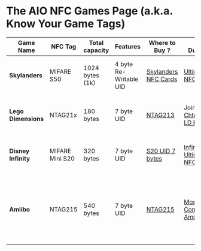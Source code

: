 # The AIO NFC Games Page (a.k.a. Know Your Game Tags)

| Game Name | NFC Tag | Total capacity | Features | Where to Buy ? | NFC Dumps ? | How to Write ?
|-----------|---------|---------------|----------|----------------|------------|------------|
|**Skylanders** | MIFARE S50 | 1024 bytes (1k) | 4 byte Re-Writable UID | [Skylanders NFC Cards](https://skylandersnfc.github.io/Docs/Skylanders_Buying_List/Skylanders_NFC_Cards/) | [Ultimate NFC Pack](https://skylandersnfc.github.io/Skylanders-Ultimate-NFC-Pack/) | [YAMT](https://github.com/skylandersNFC/Yet-Another-Mifare-Tool/) / [MCT](https://github.com/ikarus23/MifareClassicTool) / [MWT(R)](https://github.com/ElDavoo/Mifare-Windows-Tool-Reborn) / [NFC Copy](https://github.com/skylandersNFC/NFC-Copy) / [wCopy](https://github.com/skylandersNFC/wCopy)
|**Lego Dimensions** | NTAG21x | 180 bytes | 7 byte UID | [NTAG213](https://www.aliexpress.com/item/1005005928506195.html) | Join [Chteupnin's LD Project](https://discord.gg/kzsVVYGrW3) | Check [Chteupnin's LD Project](https://discord.gg/kzsVVYGrW3) / [LDTagEditor](https://github.com/naleo/ldtageditor-v2) / [LDTagCalc](https://github.com/ksaanen/LD.TagCalc.Console)
|**Disney Infinity** | MIFARE Mini S20 | 320 bytes | 7 byte UID |  [S20 UID 7 bytes](https://www.aliexpress.com/item/1005003853278913.html) | [Infinity Ultimate NFC Pack](https://skylandersnfc.github.io/Disney-Infinity-NFC/Infinity_Ultimate_NFC_Pack/) | [Disney Infinity NFC](https://skylandersnfc.github.io/Disney-Infinity-NFC/) / [Disney Infinity on Allmiibo](https://skylandersnfc.github.io/Disney-Infinity-NFC/Infinity_Docs/Disney_Infinity_on_Allmiibo/)
|**Amiibo** | NTAG215 | 540 bytes | 7 byte UID |  [NTAG215](https://www.aliexpress.com/item/4001177830151.html) | [Most Complete Amiibo Set](https://archive.org/search?query=Most+Complete+Amiibo+Set&sort=-publicdate&and%5B%5D=subject%3A%22nfc%22&and%5B%5D=subject%3A%22amiibo%22) | [TagMo](https://github.com/HiddenRamblings/TagMo) / [Umiibo](https://umiibo.app/) / [Colliibo](https://play.google.com/store/apps/details?id=air.com.applauz.amiibos) / [Flashiibo Companion](https://play.google.com/store/apps/details?id=com.flashiibo.companion) / [AmiLoop](https://download.amiloop.app/) / [AmiiBoss](https://www.amiiboss.com/) / [Tagmiibo](https://www.tagmiibo.com/) / [Ally](https://ally.ninja/)
